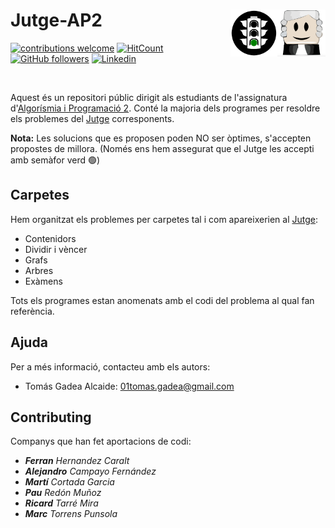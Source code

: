 # Jutge-AP2 <img src="images/jutge.png" width=77 height=75 align=right></a>  <img src="images/semafor.png" width=75 align=right></a>

<!-- badges: start -->
[![contributions welcome](https://img.shields.io/badge/contributions-welcome-brightgreen.svg?style=flat)](https://github.com/TomasGadea/jutge-ap2/issues/new)
[![HitCount](http://hits.dwyl.com/TomasGadea/Jutge-AP2.svg)](http://hits.dwyl.com/TomasGadea/Jutge-AP2)
[![GitHub followers](https://img.shields.io/github/followers/TomasGadea?label=Follow&style=social)](https://github.com/TomasGadea)
[![Linkedin](https://img.shields.io/badge/?style=social&logo=Linkedin)](https://github.com/TomasGadea)


<!-- badges: end -->


<br>

Aquest és un repositori públic dirigit als estudiants de l'assignatura d'[Algorísmia i Programació 2](https://www.cs.upc.edu/~jordicf/Teaching/AP2/). Conté la majoria dels programes per resoldre els problemes del [Jutge](https://jutge.org/) corresponents.

**Nota:** Les solucions que es proposen poden NO ser òptimes, s'accepten propostes de millora. (Només ens hem assegurat que el Jutge les accepti amb semàfor verd 🟢)


## Carpetes

Hem organitzat els problemes per carpetes tal i com apareixerien al [Jutge](https://jutge.org/):

- Contenidors
- Dividir i vèncer
- Grafs
- Arbres
- Exàmens

Tots els programes estan anomenats amb el codi del problema al qual fan referència.

## Ajuda

Per a més informació, contacteu amb els autors:
- Tomás Gadea Alcaide: 01tomas.gadea@gmail.com

## Contributing
Companys que han fet aportacions de codi:

- _**Ferran** Hernandez Caralt_
- _**Alejandro** Campayo Fernández_
- _**Martí** Cortada Garcia_
- _**Pau** Redón Muñoz_
- _**Ricard** Tarré Mira_
- _**Marc** Torrens Punsola_
